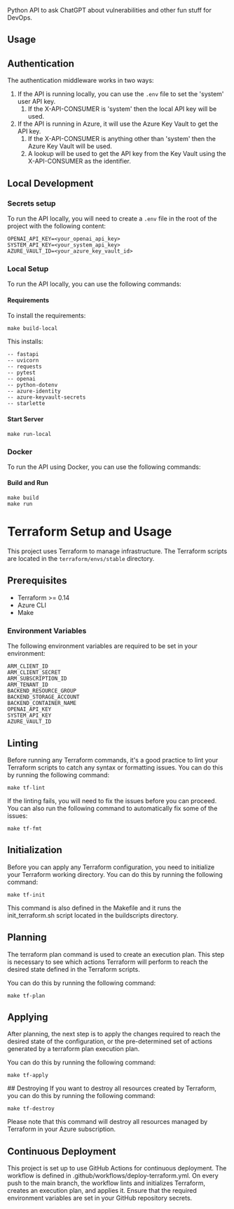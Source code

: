 Python API to ask ChatGPT about vulnerabilities and other fun stuff for DevOps.

## Usage

## Authentication
The authentication middleware works in two ways:
1. If the API is running locally, you can use the `.env` file to set the 'system' user API key.
   1. If the X-API-CONSUMER is 'system' then the local API key will be used.
2. If the API is running in Azure, it will use the Azure Key Vault to get the API key.
   1. If the X-API-CONSUMER is anything other than 'system' then the Azure Key Vault will be used.
   2. A lookup will be used to get the API key from the Key Vault using the X-API-CONSUMER as the identifier.


## Local Development
### Secrets setup
To run the API locally, you will need to create a `.env` file in the root of the project with the following content:
```
OPENAI_API_KEY=<your_openai_api_key>
SYSTEM_API_KEY=<your_system_api_key>
AZURE_VAULT_ID=<your_azure_key_vault_id>
```

### Local Setup
To run the API locally, you can use the following commands:

#### Requirements
To install the requirements:
```
make build-local
```

This installs:
```
-- fastapi
-- uvicorn
-- requests
-- pytest
-- openai
-- python-dotenv
-- azure-identity
-- azure-keyvault-secrets
-- starlette
```

#### Start Server
```
make run-local
```

### Docker
To run the API using Docker, you can use the following commands:

#### Build and Run
```
make build
make run
```


# Terraform Setup and Usage

This project uses Terraform to manage infrastructure. The Terraform scripts are located in the `terraform/envs/stable` directory.

## Prerequisites

- Terraform >= 0.14
- Azure CLI
- Make

### Environment Variables
The following environment variables are required to be set in your environment:
```
ARM_CLIENT_ID
ARM_CLIENT_SECRET
ARM_SUBSCRIPTION_ID
ARM_TENANT_ID
BACKEND_RESOURCE_GROUP
BACKEND_STORAGE_ACCOUNT
BACKEND_CONTAINER_NAME
OPENAI_API_KEY
SYSTEM_API_KEY
AZURE_VAULT_ID
```


## Linting

Before running any Terraform commands, it's a good practice to lint your Terraform scripts to catch any syntax or formatting issues. You can do this by running the following command:

```
make tf-lint
```

If the linting fails, you will need to fix the issues before you can proceed. You can also run the following command to automatically fix some of the issues:

```
make tf-fmt
```

## Initialization
Before you can apply any Terraform configuration, you need to initialize your Terraform working directory. You can do this by running the following command:

```
make tf-init
```

This command is also defined in the Makefile and it runs the init_terraform.sh script located in the buildscripts directory.


## Planning
The terraform plan command is used to create an execution plan. This step is necessary to see which actions Terraform will perform to reach the desired state defined in the Terraform scripts. 

You can do this by running the following command:

```
make tf-plan
```

## Applying
After planning, the next step is to apply the changes required to reach the desired state of the configuration, or the pre-determined set of actions generated by a terraform plan execution plan. 

You can do this by running the following command:

```
make tf-apply
```

## Destroying
If you want to destroy all resources created by Terraform, you can do this by running the following command:

```
make tf-destroy
```

Please note that this command will destroy all resources managed by Terraform in your Azure subscription.

## Continuous Deployment
This project is set up to use GitHub Actions for continuous deployment. The workflow is defined in .github/workflows/deploy-terraform.yml. On every push to the main branch, the workflow lints and initializes Terraform, creates an execution plan, and applies it. Ensure that the required environment variables are set in your GitHub repository secrets.
